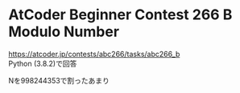 # AtCoder Beginner Contest 266 B Modulo Number  
https://atcoder.jp/contests/abc266/tasks/abc266_b  
Python (3.8.2)で回答  

Nを998244353で割ったあまり
